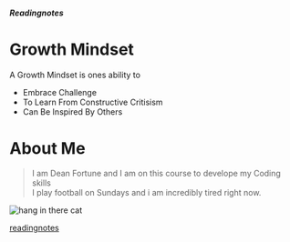 ##### Readingnotes ####
# Growth Mindset #

A Growth Mindset is ones ability to
- Embrace Challenge
- To Learn From Constructive Critisism 
- Can Be Inspired By Others

# About Me #
>I am Dean Fortune and I am on this course to develope my Coding skills  
>I play football on Sundays and i am incredibly tired right now.

![hang in there cat](https://pacificjules.typepad.com/.a/6a0133ed6f68df970b01bb08693589970d-800wi)

[readingnotes](https://github.com/dfortune213)
